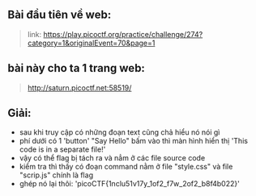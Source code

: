 ## Bài đầu tiên về web:
> link: https://play.picoctf.org/practice/challenge/274?category=1&originalEvent=70&page=1

## bài này cho ta 1 trang web:
> http://saturn.picoctf.net:58519/

## Giải:
- sau khi truy cập có những đoạn text cũng chả hiểu nó nói gì
- phí dưới có 1 'button' "Say Hello" bấm vào thì màn hình hiển thị 'This code is in a separate file!'
- vậy có thể flag bị tách ra và nẳm ở các file source code
- kiểm tra thì thấy có đoạn command nằm ở file "style.css" và  file "scrip.js" chính là flag
- ghép nó lại thôi:   'picoCTF{1nclu51v17y_1of2_f7w_2of2_b8f4b022}'
